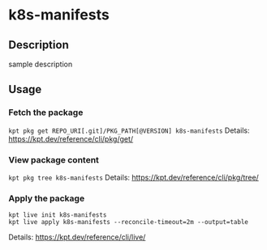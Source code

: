 # k8s-manifests

## Description
sample description

## Usage

### Fetch the package
`kpt pkg get REPO_URI[.git]/PKG_PATH[@VERSION] k8s-manifests`
Details: https://kpt.dev/reference/cli/pkg/get/

### View package content
`kpt pkg tree k8s-manifests`
Details: https://kpt.dev/reference/cli/pkg/tree/

### Apply the package
```
kpt live init k8s-manifests
kpt live apply k8s-manifests --reconcile-timeout=2m --output=table
```
Details: https://kpt.dev/reference/cli/live/
